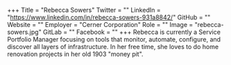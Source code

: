 +++
Title = "Rebecca Sowers"
Twitter = ""
LinkedIn = "https://www.linkedin.com/in/rebecca-sowers-931a8842/"
GitHub = ""
Website = ""
Employer = "Cerner Corporation"
Role = ""
Image = "rebecca-sowers.jpg"
GitLab = ""
Facebook = ""
+++
Rebecca is currently a Service Portfolio Manager focusing on tools that monitor, automate, configure, and discover all layers of infrastructure. In her free time, she loves to do home renovation projects in her old 1903 &#34;money pit&#34;.